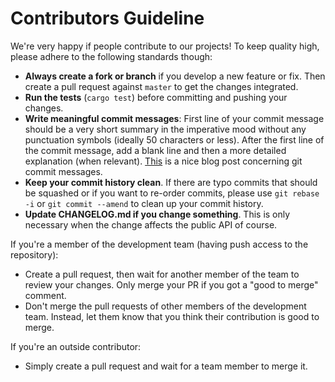 # Contributors Guideline

We're very happy if people contribute to our projects! To keep quality high,
please adhere to the following standards though:

- **Always create a fork or branch** if you develop a new feature or fix. Then
  create a pull request against `master` to get the changes integrated.
- **Run the tests** (`cargo test`) before committing and pushing your changes.
- **Write meaningful commit messages**: First line of your commit message should be
  a very short summary in the imperative mood without any punctuation symbols
  (ideally 50 characters or less). After the first line of the commit message,
  add a blank line and then a more detailed explanation (when relevant).
  [This](http://tbaggery.com/2008/04/19/a-note-about-git-commit-messages.html) is
  a nice blog post concerning git commit messages.
- **Keep your commit history clean**. If there are typo commits that should be squashed
  or if you want to re-order commits, please use `git rebase -i` or `git commit --amend`
  to clean up your commit history.
- **Update CHANGELOG.md if you change something**. This is only necessary when
  the change affects the public API of course.

If you're a member of the development team (having push access to the repository):

- Create a pull request, then wait for another member of the team to review
  your changes. Only merge your PR if you got a "good to merge" comment.
- Don't merge the pull requests of other members of the development team.
  Instead, let them know that you think their contribution is good to merge.

If you're an outside contributor:

- Simply create a pull request and wait for a team member to merge it.
